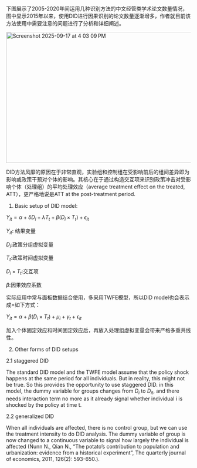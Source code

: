 
下图展示了2005-2020年间运用几种识别方法的中文经管类学术论文数量情况，图中显示2015年以来，使用DID进行因果识别的论文数量逐渐增多，作者就目前该方法使用中需要注意的问题进行了分析和详细阐述。

<img width="933" height="356" alt="Screenshot 2025-09-17 at 4 03 09 PM" src="https://github.com/user-attachments/assets/c1fa99a8-4e7d-4cd2-8d83-6b3cf9a5ecf1" />

DID方法风靡的原因在于非常直观，实验组和控制组在受影响前后的组间差异即为影响或政策干预对个体的影响。其核心在于通过构造交互项来识别政策冲击对受影响个体（处理组）的平均处理效应（average treatment effect on the treated, ATT），更严格地说是ATT at the post-treatment period.

1. Basic setup of DID model:

$Y_{it} = \alpha + \delta D_i + \lambda T_t + \beta(D_i \times T_t) + \epsilon_{it}$

$Y_{it}$: 结果变量

$D_i$:政策分组虚拟变量

$T_t$:政策时间虚拟变量

$D_i \times T_t$:交互项

$\beta$:因果效应系数

实际应用中常与面板数据结合使用，多采用TWFE模型，所以DID model也会表示成=如下方式：

$Y_{it} = \alpha + \beta (D_i \times T_t) + \mu_i +\gamma_t+\epsilon_{it}$

加入个体固定效应和时间固定效应后，再放入处理组虚拟变量会带来严格多重共线性。

2. Other forms of DID setups

2.1 staggered DID

The standard DID model and the TWFE model assume that the policy shock happens at the same period for all individuals. But in reality, this might not be true. So this provides the opportunity to use staggered DID. in this model, the dummy variable for groups changes from $D_i$ to $D_{it}$, and there needs interaction term no more as it already signal whether individual i is shocked by the policy at time t.

2.2 generalized DID

When all individuals are affected, there is no control group, but we can use the treatment intensity to do DID analysis. The dummy variable of group is now changed to a continuous variable to signal how largely the individual is affected (Nunn N., Qian N., “The potato’s contribution to population and urbanization: evidence from a historical experiment”,  The quarterly journal of economics, 2011, 126(2): 593-650.).




